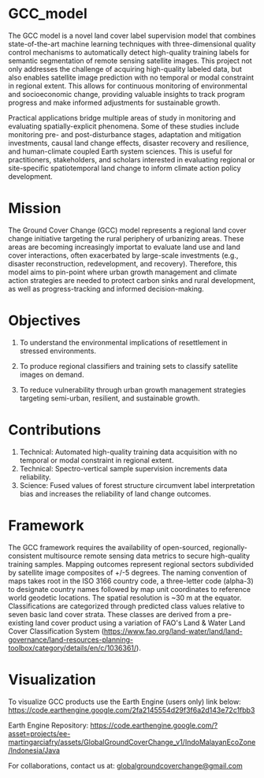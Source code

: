 # GCC_model
The GCC model is a novel land cover label supervision model that combines state-of-the-art machine learning techniques with three-dimensional quality control mechanisms to automatically detect high-quality training labels for semantic segmentation of remote sensing satellite images. This project not only addresses the challenge of acquiring high-quality labeled data, but also enables satellite image prediction with no temporal or modal constraint in regional extent. This allows for continuous monitoring of environmental and socioeconomic change, providing valuable insights to track program progress and make informed adjustments for sustainable growth. 

Practical applications bridge multiple areas of study in monitoring and evaluating spatially-explicit phenomena. Some of these studies include monitoring pre- and post-disturbance stages, adaptation and mitigation investments, causal land change effects, disaster recovery and resilience, and human-climate coupled Earth system sciences. This is useful for practitioners, stakeholders, and scholars interested in evaluating regional or site-specific spatiotemporal land change to inform climate action policy development. 

# Mission
The Ground Cover Change (GCC) model represents a regional land cover change initiative targeting the rural periphery of urbanizing areas. These areas are becoming increasingly importat to evaluate land use and land cover interactions, often exacerbated by large-scale investments (e.g., disaster reconstruction, redevelopment, and recovery). Therefore, this model aims to pin-point where urban growth management and climate action strategies are needed to protect carbon sinks and rural development, as well as progress-tracking and informed decision-making.

# Objectives
1) To understand the environmental implications of resettlement in stressed environments.

2) To produce regional classifiers and training sets to classify satellite images on demand.

3) To reduce vulnerability through urban growth management strategies targeting semi-urban, resilient, and sustainable growth.

# Contributions
1) Technical: Automated high-quality training data acquisition with no temporal or modal constraint in regional extent.
2) Technical: Spectro-vertical sample supervision increments data reliability.
3) Science: Fused values of forest structure circumvent label interpretation bias and increases the reliability of land change outcomes.

# Framework
The GCC framework requires the availability of open-sourced, regionally-consistent multisource remote sensing data metrics to secure high-quality training samples. 
Mapping outcomes represent regional sectors subdivided by satellite image composites of +/-5 degrees. 
The naming convention of maps takes root in the ISO 3166 country code, a three-letter code (alpha-3) to designate country names followed by map unit coordinates to reference world geodetic locations. 
The spatial resolution is ~30 m at the equator.
Classifications are categorized through predicted class values relative to seven basic land cover strata. These classes are derived from a pre-existing land cover product using a variation of FAO's Land & Water Land Cover Classification System (https://www.fao.org/land-water/land/land-governance/land-resources-planning-toolbox/category/details/en/c/1036361/).

# Visualization
To visualize GCC products use the Earth Engine (users only) link below:
https://code.earthengine.google.com/2fa2145554d29f3f6a2d143e72c1fbb3 

Earth Engine Repository:
https://code.earthengine.google.com/?asset=projects/ee-martingarciafry/assets/GlobalGroundCoverChange_v1/IndoMalayanEcoZone/Indonesia/Java


For collaborations, contact us at: globalgroundcoverchange@gmail.com
